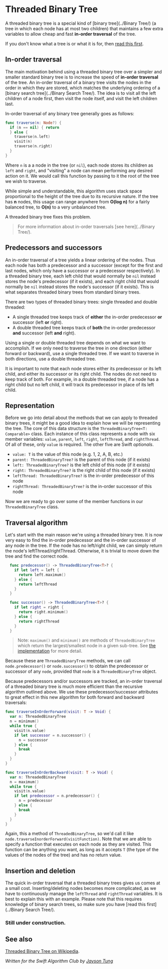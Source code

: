 # Threaded Binary Tree

A threaded binary tree is a special kind of [binary tree](../Binary Tree/) (a
tree in which each node has at most two children) that maintains a few extra
variables to allow cheap and fast **in-order traversal** of the tree.

If you don't know what a tree is or what it is for, then [read this
first](../Tree/).


## In-order traversal

The main motivation behind using a threaded binary tree over a simpler and
smaller standard binary tree is to increase the speed of **in-order traversal**
of the tree.  An in-order traversal of a binary tree visits the nodes in the
order in which they are stored, which matches the underlying ordering of a
[binary search tree](../Binary Search Tree/).  The idea is to visit all the
left children of a node first, then visit the node itself, and visit the left
children last.

In-order traversal of any binary tree generally goes as follows:

```swift
func traverse(n: Node?) {
  if (n == nil) { return
  } else {
    traverse(n.left)
    visit(n)
    traverse(n.right)
  }
}
```
Where `n` is a a node in the tree (or `nil`), each node stores its children as
`left` and `right`, and "visiting" a node can mean performing any desired
action on it.  We would call this function by passing to it the root of the
tree we wish to traverse.

While simple and understandable, this algorithm uses stack space proportional
to the height of the tree due to its recursive nature.  If the tree has **n**
nodes, this usage can range anywhere from **O(log n)** for a fairly balanced
tree, to **O(n)** to a very unbalanced tree.

A threaded binary tree fixes this problem.

> For more information about in-order traversals [see here](../Binary Tree/).


## Predecessors and successors

An in-order traversal of a tree yields a linear ordering of the nodes.  Thus
each node has both a predecessor and a successor (except for the first and last
nodes, which only have a successor or a predecessor respectively).  In a
threaded binary tree, each left child that would normally be `nil` instead
stores the node's predecessor (if it exists), and each right child that would
normally be `nil` instead stores the node's successor (if it exists).  This is
what separates threaded binary trees from standard binary trees.

There are two types of threaded binary trees:  single threaded and double
threaded:
- A single threaded tree keeps track of **either** the in-order predecessor
  **or** successor (left **or** right).
- A double threaded tree keeps track of **both** the in-order predecessor
  **and** successor (left **and** right).

Using a single or double threaded tree depends on what we want to accomplish.
If we only need to traverse the tree in one direction (either forward or
backward), use a single threaded tree.  If we want to traverse in both
directions, use a double threaded tree.

It is important to note that each node stores either its predecessor or its
left child, and either its successor or its right child.  The nodes do not
need to keep track of both.  For example, in a double threaded tree, if a node
has a right child but no left child, it will track its predecessor in place of
its left child.


## Representation

Before we go into detail about the methods that we can apply to threaded binary
trees, it might be a good idea to explain how we will be representing the tree.
The core of this data structure is the `ThreadedBinaryTree<T: Comparable>`
class.  Each instance of this class represents a node with six member
variables:  `value`, `parent`, `left`, `right`, `leftThread`, and
`rightThread`.  Of all of these, only `value` is required.  The other five are
Swift *optionals*.
- `value: T` is the value of this node (e.g. 1, 2, A, B, etc.)
- `parent: ThreadedBinaryTree?` is the parent of this node (if it exists)
- `left: ThreadedBinaryTree?` is the left child of this node (if it exists)
- `right: ThreadedBinaryTree?` is the right child of this node (if it exists)
- `leftThread: ThreadedBinaryTree?` is the in-order predecessor of this node
- `rightThread: ThreadedBinaryTree?` is the in-order successor of this node

Now we are ready to go over some of the member functions in our
`ThreadedBinaryTree` class.


## Traversal algorithm

Let's start with the main reason we're using a threaded binary tree.  It is now
very easy to find the in-order predecessor and the in-order successor of any
node in the tree.  If the node has no left/right child, we can simply return
the node's leftThread/rightThread.  Otherwise, it is trivial to move down the
tree and find the correct node.

```swift
  func predecessor() -> ThreadedBinaryTree<T>? {
    if let left = left {
      return left.maximum()
    } else {
      return leftThread
    }
  }

  func successor() -> ThreadedBinaryTree<T>? {
    if let right = right {
      return right.minimum()
    } else {
      return rightThread
    }
  }
```
> Note: `maximum()` and `minimum()` are methods of `ThreadedBinaryTree` which
return the largest/smallest node in a given sub-tree.  See [the
implementation](ThreadedBinaryTree.swift) for more detail.

Because these are `ThreadedBinaryTree` methods, we can call
`node.predecessor()` or `node.successor()` to obtain the predecessor or
successor of any `node`, provided that `node` is a `ThreadedBinaryTree` object.

Because predecessors and/or successors are tracked, an in-order traversal of a
threaded binary tree is much more efficient than the recursive algorithm
outlined above.  We use these predecessor/successor attributes to great effect
in this new algorithm for both forward and backward traversals:

```swift
func traverseInOrderForward(visit: T -> Void) {
  var n: ThreadedBinaryTree
  n = minimum()
  while true {
    visit(n.value)
    if let successor = n.successor() {
      n = successor
    } else {
      break
    }
  }
}

func traverseInOrderBackward(visit: T -> Void) {
  var n: ThreadedBinaryTree
  n = maximum()
  while true {
    visit(n.value)
    if let predecessor = n.predecessor() {
      n = predecessor
    } else {
      break
    }
  }
}
```
Again, this a method of `ThreadedBinaryTree`, so we'd call it like
`node.traverseInorderForward(visitFunction)`.  Note that we are able to specify
a function that executes on each node as they are visited.  This function can
be anything you want, as long as it accepts `T` (the type of the values of the
nodes of the tree) and has no return value.


## Insertion and deletion

The quick in-order traversal that a threaded binary trees gives us comes at a
small cost.  Inserting/deleting nodes becomes more complicated, as we have to
continuously manage the `leftThread` and `rightThread` variables.  It is best
to explain this with an example.  Please note that this requires knowledge of
binary search trees, so make sure you have [read this first](../Binary Search
Tree/).


### Still under construction.

## See also 

[Threaded Binary Tree on Wikipedia](https://en.wikipedia.org/wiki/Threaded_binary_tree).

*Written for the Swift Algorithm Club by [Jayson
Tung](https://github.com/JFTung)*
